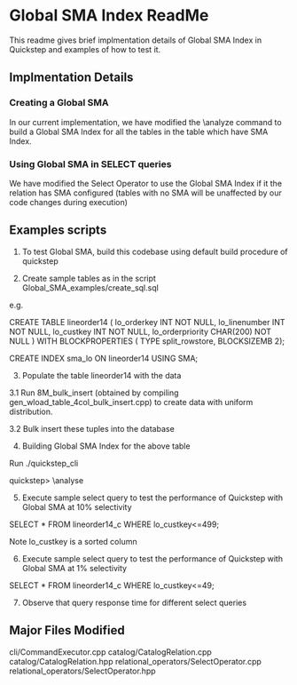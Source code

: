 # Global SMA Index ReadMe

This readme gives brief implmentation details of Global SMA Index in Quickstep and examples of how to test it.


## Implmentation Details

### Creating a Global SMA

In our current implementation, we have modified the \analyze command to build a Global SMA Index for all the tables in the table which have SMA Index.

### Using Global SMA in SELECT queries

We have modified the Select Operator to use the Global SMA Index if it the relation has SMA configured (tables with no SMA will be unaffected by our code changes during execution)

## Examples scripts

1. To test Global SMA, build this codebase using default build procedure of quickstep

2. Create sample tables as in the script Global_SMA_examples/create_sql.sql

e.g.

CREATE TABLE lineorder14 (
  lo_orderkey      INT NOT NULL,
  lo_linenumber    INT NOT NULL,
  lo_custkey       INT NOT NULL,
  lo_orderpriority CHAR(200) NOT NULL
) WITH BLOCKPROPERTIES (
TYPE split_rowstore,
BLOCKSIZEMB 2);

CREATE INDEX sma_lo ON lineorder14 USING SMA;

3. Populate the table lineorder14 with the data

3.1 Run 8M_bulk_insert (obtained by compiling gen_wload_table_4col_bulk_insert.cpp) to create data with uniform distribution.

3.2 Bulk insert these tuples into the database


4. Building Global SMA Index for the above table

Run ./quickstep_cli

quickstep> \analyse


5. Execute sample select query to test the performance of Quickstep with Global SMA at 10% selectivity

SELECT * FROM lineorder14_c WHERE lo_custkey<=499;

Note lo_custkey is a sorted column


6. Execute sample select query to test the performance of Quickstep with Global SMA at 1% selectivity

SELECT * FROM lineorder14_c WHERE lo_custkey<=49;

7. Observe that query response time for different select queries

## Major Files Modified

cli/CommandExecutor.cpp
catalog/CatalogRelation.cpp
catalog/CatalogRelation.hpp
relational_operators/SelectOperator.cpp
relational_operators/SelectOperator.hpp